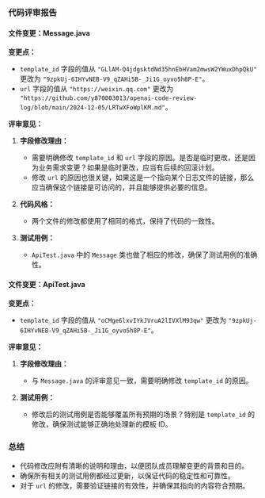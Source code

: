 ### 代码评审报告

#### 文件变更：Message.java

**变更点：**
- `template_id` 字段的值从 `"GLlAM-Q4jdgsktdNd35hnEbHVam2mwsW2YWuxDhpQkU"` 更改为 `"9zpkUj-6IHYvNEB-V9_qZAHi5B-_Ji1G_oyvo5h8P-E"`。
- `url` 字段的值从 `"https://weixin.qq.com"` 更改为 `"https://github.com/y870003013/openai-code-review-log/blob/main/2024-12-05/LRTwXFoWplKM.md"`。

**评审意见：**

1. **字段修改理由：**
   - 需要明确修改 `template_id` 和 `url` 字段的原因。是否是临时更改，还是因为业务需求变更？如果是临时更改，应当有后续的回滚计划。
   - 修改 `url` 的原因也很关键，如果这是一个指向某个日志文件的链接，那么应当确保这个链接是可访问的，并且能够提供必要的信息。

2. **代码风格：**
   - 两个文件的修改都使用了相同的格式，保持了代码的一致性。

3. **测试用例：**
   - `ApiTest.java` 中的 `Message` 类也做了相应的修改，确保了测试用例的准确性。

#### 文件变更：ApiTest.java

**变更点：**
- `template_id` 字段的值从 `"oCMge6lxvIYkJVruA2lIVXlM93qw"` 更改为 `"9zpkUj-6IHYvNEB-V9_qZAHi5B-_Ji1G_oyvo5h8P-E"`。

**评审意见：**

1. **字段修改理由：**
   - 与 `Message.java` 的评审意见一致，需要明确修改 `template_id` 的原因。

2. **测试用例：**
   - 修改后的测试用例是否能够覆盖所有预期的场景？特别是 `template_id` 的修改，确保测试能够正确地处理新的模板 ID。

### 总结

- 代码修改应附有清晰的说明和理由，以便团队成员理解变更的背景和目的。
- 确保所有相关的测试用例都经过更新，以保证代码的稳定性和可靠性。
- 对于 `url` 的修改，需要验证链接的有效性，并确保其指向的内容符合预期。